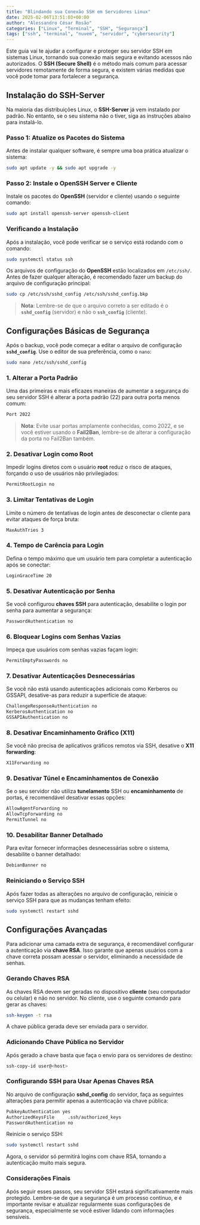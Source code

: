 ```yaml
---
title: "Blindando sua Conexão SSH em Servidores Linux"
date: 2025-02-06T13:51:03+00:00
author: "Alessandro César Rosão"
categories: ["Linux", "Terminal", "SSH", "Segurança"]
tags: ["ssh", "terminal", "nuvem", "servidor", "cybersecurity"]
---
```


Este guia vai te ajudar a configurar e proteger seu servidor SSH em sistemas Linux, tornando sua conexão mais segura e evitando acessos não autorizados. O **SSH (Secure Shell)** é o método mais comum para acessar servidores remotamente de forma segura, e existem várias medidas que você pode tomar para fortalecer a segurança.

## Instalação do SSH-Server

Na maioria das distribuições Linux, o **SSH-Server** já vem instalado por padrão. No entanto, se o seu sistema não o tiver, siga as instruções abaixo para instalá-lo.

### Passo 1: Atualize os Pacotes do Sistema

Antes de instalar qualquer software, é sempre uma boa prática atualizar o sistema:

```bash
sudo apt update -y && sudo apt upgrade -y
```

### Passo 2: Instale o OpenSSH Server e Cliente

Instale os pacotes do **OpenSSH** (servidor e cliente) usando o seguinte comando:

```bash
sudo apt install openssh-server openssh-client
```

### Verificando a Instalação

Após a instalação, você pode verificar se o serviço está rodando com o comando:

```bash
sudo systemctl status ssh
```

Os arquivos de configuração do **OpenSSH** estão localizados em `/etc/ssh/`. Antes de fazer qualquer alteração, é recomendado fazer um backup do arquivo de configuração principal:

```bash
sudo cp /etc/ssh/sshd_config /etc/ssh/sshd_config.bkp
```

> **Nota**: Lembre-se de que o arquivo correto a ser editado é o **`sshd_config`** (servidor) e não o **`ssh_config`** (cliente).

## Configurações Básicas de Segurança

Após o backup, você pode começar a editar o arquivo de configuração **`sshd_config`**. Use o editor de sua preferência, como o `nano`:

```bash
sudo nano /etc/ssh/sshd_config
```

### 1. Alterar a Porta Padrão

Uma das primeiras e mais eficazes maneiras de aumentar a segurança do seu servidor SSH é alterar a porta padrão (22) para outra porta menos comum:

```bash
Port 2022
```

> **Nota**: Evite usar portas amplamente conhecidas, como 2022, e se você estiver usando o **Fail2Ban**, lembre-se de alterar a configuração da porta no Fail2Ban também.

### 2. Desativar Login como Root

Impedir logins diretos com o usuário **root** reduz o risco de ataques, forçando o uso de usuários não privilegiados:

```bash
PermitRootLogin no
```

### 3. Limitar Tentativas de Login

Limite o número de tentativas de login antes de desconectar o cliente para evitar ataques de força bruta:

```bash
MaxAuthTries 3
```

### 4. Tempo de Carência para Login

Defina o tempo máximo que um usuário tem para completar a autenticação após se conectar:

```bash
LoginGraceTime 20
```

### 5. Desativar Autenticação por Senha

Se você configurou **chaves SSH** para autenticação, desabilite o login por senha para aumentar a segurança:

```bash
PasswordAuthentication no
```

### 6. Bloquear Logins com Senhas Vazias

Impeça que usuários com senhas vazias façam login:

```bash
PermitEmptyPasswords no
```

### 7. Desativar Autenticações Desnecessárias

Se você não está usando autenticações adicionais como Kerberos ou GSSAPI, desative-as para reduzir a superfície de ataque:

```bash
ChallengeResponseAuthentication no
KerberosAuthentication no
GSSAPIAuthentication no
```

### 8. Desativar Encaminhamento Gráfico (X11)

Se você não precisa de aplicativos gráficos remotos via SSH, desative o **X11 forwarding**:

```bash
X11Forwarding no
```

### 9. Desativar Túnel e Encaminhamentos de Conexão

Se o seu servidor não utiliza **tunelamento** SSH ou **encaminhamento** de portas, é recomendável desativar essas opções:

```bash
AllowAgentForwarding no
AllowTcpForwarding no
PermitTunnel no
```

### 10. Desabilitar Banner Detalhado

Para evitar fornecer informações desnecessárias sobre o sistema, desabilite o banner detalhado:

```bash
DebianBanner no
```

### Reiniciando o Serviço SSH

Após fazer todas as alterações no arquivo de configuração, reinicie o serviço SSH para que as mudanças tenham efeito:

```bash
sudo systemctl restart sshd
```

## Configurações Avançadas

Para adicionar uma camada extra de segurança, é recomendável configurar a autenticação via **chave RSA**. Isso garante que apenas usuários com a chave correta possam acessar o servidor, eliminando a necessidade de senhas.

### Gerando Chaves RSA

As chaves RSA devem ser geradas no dispositivo **cliente** (seu computador ou celular) e não no servidor. No cliente, use o seguinte comando para gerar as chaves:

```bash
ssh-keygen -t rsa
```

A chave pública gerada deve ser enviada para o servidor.

### Adicionando Chave Pública no Servidor

Após gerado a chave basta que faça o envio para os servidores de destino:

```bash
ssh-copy-id user@<host>
```

### Configurando SSH para Usar Apenas Chaves RSA

No arquivo de configuração **sshd_config** do servidor, faça as seguintes alterações para permitir apenas a autenticação via chave pública:

```bash
PubkeyAuthentication yes
AuthorizedKeysFile     .ssh/authorized_keys
PasswordAuthentication no
```

Reinicie o serviço SSH:

```bash
sudo systemctl restart sshd
```

Agora, o servidor só permitirá logins com chave RSA, tornando a autenticação muito mais segura.

### Considerações Finais

Após seguir esses passos, seu servidor SSH estará significativamente mais protegido. Lembre-se de que a segurança é um processo contínuo, e é importante revisar e atualizar regularmente suas configurações de segurança, especialmente se você estiver lidando com informações sensíveis.

